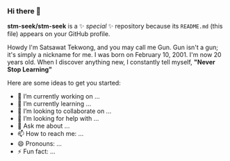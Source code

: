 ### Hi there 👋

**stm-seek/stm-seek** is a ✨ _special_ ✨ repository because its `README.md` (this file) appears on your GitHub profile.

Howdy I'm Satsawat Tekwong, and you may call me Gun. Gun isn't a gun; it's simply a nickname for me.
I was born on February 10, 2001. I'm now 20 years old.
When I discover anything new, I constantly tell myself, **"Never Stop Learning"**

Here are some ideas to get you started:

- 🔭 I’m currently working on ...
- 🌱 I’m currently learning ...
- 👯 I’m looking to collaborate on ...
- 🤔 I’m looking for help with ...
- 💬 Ask me about ...
- 📫 How to reach me: ...
- 😄 Pronouns: ...
- ⚡ Fun fact: ...

